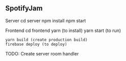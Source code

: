 SpotifyJam
---

Server
    cd server
    npm install
    npm start

Frontend
    cd frontend
    yarn (to install)
    yarn start (to run)

    yarn build (create production build)
    firebase deploy (to deploy)
    
TODO: Create server room handler

